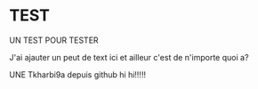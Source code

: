 # TEST
UN TEST POUR TESTER

J'ai ajauter un peut de text ici et ailleur c'est de n'importe quoi a?

UNE Tkharbi9a depuis github hi hi!!!!!
